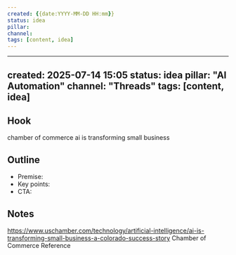 ```yaml
---
created: {{date:YYYY-MM-DD HH:mm}}
status: idea
pillar: 
channel: 
tags: [content, idea]
---
```


---
created: 2025-07-14 15:05
status: idea
pillar: "AI Automation"
channel: "Threads"
tags: [content, idea]
---

## Hook  
chamber of commerce ai is transforming small business

## Outline  
- Premise:  
- Key points:  
- CTA:  

## Notes  
https://www.uschamber.com/technology/artificial-intelligence/ai-is-transforming-small-business-a-colorado-success-story
Chamber of Commerce Reference
